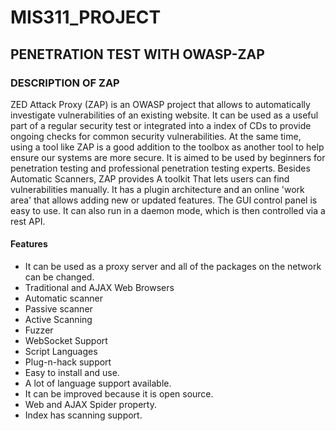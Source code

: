 # MIS311_PROJECT

## PENETRATION TEST WITH OWASP-ZAP

### DESCRIPTION OF ZAP
ZED Attack Proxy (ZAP) is an OWASP project that allows to automatically investigate vulnerabilities of an existing website. It can be used as a useful part of a regular security test or integrated into a  index of CDs to provide ongoing checks for common security vulnerabilities. At the same time, using a tool like ZAP is a good addition to the toolbox as another tool to help ensure our systems are more secure. 
It is aimed to be used by beginners for penetration testing and professional penetration testing experts. Besides Automatic Scanners, ZAP provides A toolkit That lets users can find vulnerabilities manually. It has a plugin architecture and an online 'work area' that allows adding new or updated features. The GUI control panel is easy to use. It can also run in a daemon mode, which is then controlled via a rest API. 

#### Features
* It can be used as a proxy server and all of the packages on the network can be changed.
* Traditional and AJAX Web Browsers
* Automatic scanner
* Passive scanner
* Active Scanning
* Fuzzer
* WebSocket Support
* Script Languages
* Plug-n-hack support
* Easy to install and use.
* A lot of language support available.
* It can be improved because it is open source.
* Web and AJAX Spider property.
* Index has scanning support. 

